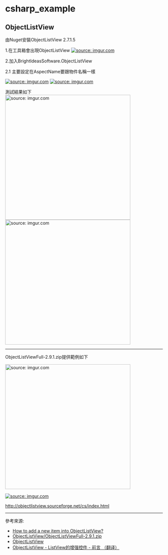 # csharp_example

## ObjectListView

由Nuget安裝ObjectListView 2.7.1.5

1.在工具箱會出現ObjectListView
<a href="https://imgur.com/QsjnVJQ"><img src="https://i.imgur.com/QsjnVJQ.png" title="source: imgur.com" /></a>

2.加入BrightIdeasSoftware.ObjectListView

2.1 主要設定在AspectName要跟物件名稱一樣  

<a href="https://imgur.com/NDGh1Dl"><img src="https://i.imgur.com/NDGh1Dl.png" title="source: imgur.com" /></a>
<a href="https://imgur.com/9hCUEYh"><img src="https://i.imgur.com/9hCUEYh.png" title="source: imgur.com" /></a>


測試結果如下  
<a href="https://imgur.com/jss0pDM"><img src="https://i.imgur.com/jss0pDM.png" title="source: imgur.com" width="400px" /></a>
<a href="https://imgur.com/7mmVsTF"><img src="https://i.imgur.com/7mmVsTF.png" title="source: imgur.com" width="400px" /></a>

-----------

ObjectListViewFull-2.9.1.zip提供範例如下  


<a href="https://imgur.com/WcEEqW6"><img src="https://i.imgur.com/WcEEqW6.png" title="source: imgur.com" width="400px" /></a>

<a href="https://imgur.com/PbUCRCo"><img src="https://i.imgur.com/PbUCRCo.png" title="source: imgur.com" /></a>


http://objectlistview.sourceforge.net/cs/index.html


---------


參考來源:  
- [How to add a new item into ObjectListView?][1]  
- [ObjectListView/ObjectListViewFull-2.9.1.zip][2]  
- [ObjectListView][3]  
- [ObjectListView - ListView的增强控件 - 前言 （翻译）][4]  


[1]:https://stackoverflow.com/questions/7949887/how-to-add-a-new-item-into-objectlistview
[2]:https://sourceforge.net/projects/objectlistview/
[3]:http://objectlistview.sourceforge.net/cs/index.html
[4]:https://www.cnblogs.com/shanon/p/7082779.html